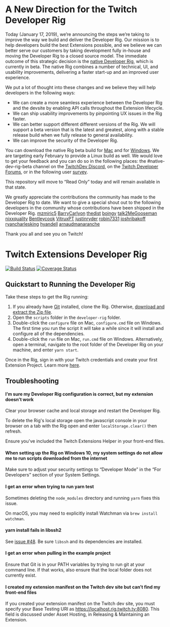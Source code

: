 # A New Direction for the Twitch Developer Rig
Today (January 17, 2019), we’re announcing the steps we’re taking to improve the way we build and deliver the Developer Rig.  Our mission is to help developers build the best Extensions possible, and we believe we can better serve our customers by taking development fully in-house and moving the Developer Rig to a closed source model.  The immediate outcome of this strategic decision is the [native Developer Rig](https://discuss.dev.twitch.tv/t/announcing-the-native-developer-rig-beta/19126), which is currently in beta.  The native Rig combines a number of technical, UI, and usability improvements, delivering a faster start-up and an improved user experience.

We put a lot of thought into these changes  and we believe they will help developers in the following ways:
* We can create a more seamless experience between the Developer Rig and the devsite by enabling API calls throughout the Extension lifecycle.
* We can ship usability improvements by pinpointing UX issues in the Rig faster.
* We can better support different different versions of the Rig.  We will support a beta version that is the latest and greatest, along with a stable release build when we fully release to general availability.
* We can improve the security of the Developer Rig.

You can download the native Rig beta build for [Mac](https://s3-us-west-2.amazonaws.com/developer-rig-install-update-development/Twitch+Developer+Rig-0.9.5.dmg) and for [Windows](https://s3-us-west-2.amazonaws.com/developer-rig-install-update-development/Twitch+Developer+Rig+Setup+0.9.5.exe).  We are targeting early February to provide a Linux build as well.  We would love to get your feedback and you can do so in the following places: the #native-dev-rig-beta channel on the [TwitchDev Discord](https://link.twitch.tv/devchat), on the [Twitch Developer Forums](https://discuss.dev.twitch.tv/c/extensions), or in the following user [survey](https://goo.gl/forms/Cm4QvBDP2MHM70263).

This repository will move to “Read Only” today and will remain available in that state.    

We greatly appreciate the contributions the community has made to the Developer Rig to date. We want to give a special shout out to the following developers in the community whose contributions have been shipped in the Developer Rig. 
[mzmiric5](https://github.com/mzmiric5)
[BarryCarlyon](https://github.com/BarryCarlyon)
[thedist](https://github.com/thedist)
[boingy](https://github.com/boingy)
[talk2MeGooseman](https://github.com/talk2MeGooseman)
[nixxquality](https://github.com/nixxquality)
[Bentleycook](https://github.com/Bentleycook)
[VitruxPT](https://github.com/VitruxPT)
[justinryder](https://github.com/justinryder)
[robin7331](https://github.com/robin7331)
[joshribakoff](https://github.com/joshribakoff)
[ryancharlesking](https://github.com/ryancharlesking)
[hyandell](https://github.com/hyandell)
[arnaudmanaranche](https://github.com/arnaudmanaranche)

Thank you all and see you on Twitch!

# Twitch Extensions Developer Rig
[![Build Status](https://travis-ci.org/twitchdev/developer-rig.svg?branch=master)](https://travis-ci.org/twitchdev/developer-rig) [![Coverage Status](https://coveralls.io/repos/github/twitchdev/developer-rig/badge.svg)](https://coveralls.io/github/twitchdev/developer-rig)

## Quickstart to Running the Developer Rig
Take these steps to get the Rig running:

1.  If you already have [Git](https://git-scm.com/download) installed, clone the Rig.  Otherwise, [download and extract the Zip file](https://github.com/twitchdev/developer-rig/archive/master.zip).
2.  Open the `scripts` folder in the `developer-rig` folder.
3.  Double-click the `configure` file on Mac, `configure.cmd` file on Windows.  The first time you run the script it will take a while since it will install and configure all of the dependencies.
4. Double-click the `run` file on Mac, `run.cmd` file on Windows.  Alternatively, open a terminal, navigate to the root folder of the Developer Rig on your machine, and enter `yarn start`.

Once in the Rig, sign in with your Twitch credentials and create your first Extension Project.  Learn more [here](https://dev.twitch.tv/docs/extensions/rig/).


## Troubleshooting

#### I’m sure my Developer Rig configuration is correct, but my extension doesn’t work
Clear your browser cache and local storage and restart the Developer Rig.

To delete the Rig's local storage open the javascript console in your browser on a tab with the Rig open and enter `localStorage.clear()` then refresh.

Ensure you've included the Twitch Extensions Helper in your front-end files.

#### When setting up the Rig on Windows 10, my system settings do not allow me to run scripts downloaded from the internet
Make sure to adjust your security settings to “Developer Mode” in the “For Developers” section of your System Settings.

#### I get an error when trying to run yarn test
Sometimes deleting the `node_modules` directory and running `yarn` fixes this issue.

On macOS, you may need to explicitly install Watchman via `brew install watchman`.

#### yarn install fails in libssh2
See [issue #48](https://github.com/twitchdev/developer-rig/issues/48). Be sure `libssh` and its dependencies are installed.

#### I get an error when pulling in the example project
Ensure that Git is in your PATH variables by trying to run git at your command line. If that works, also ensure that the local folder does not currently exist.

#### I created my extension manifest on the Twitch dev site but can’t find my front-end files
If you created your extension manifest on the Twitch dev site, you must specify your Base Testing URI as https://localhost.rig.twitch.tv:8080. This field is discussed under Asset Hosting, in Releasing & Maintaining an Extension.
